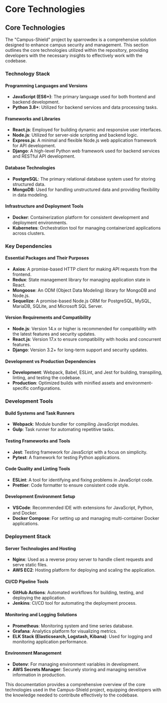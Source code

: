 # Core Technologies

## Core Technologies

The "Campus-Shield" project by sparrowdex is a comprehensive solution designed to enhance campus security and management. This section outlines the core technologies utilized within the repository, providing developers with the necessary insights to effectively work with the codebase.

### Technology Stack

#### Programming Languages and Versions
- **JavaScript (ES6+)**: The primary language used for both frontend and backend development.
- **Python 3.8+**: Utilized for backend services and data processing tasks.

#### Frameworks and Libraries
- **React.js**: Employed for building dynamic and responsive user interfaces.
- **Node.js**: Utilized for server-side scripting and backend logic.
- **Express.js**: A minimal and flexible Node.js web application framework for API development.
- **Django**: A high-level Python web framework used for backend services and RESTful API development.

#### Database Technologies
- **PostgreSQL**: The primary relational database system used for storing structured data.
- **MongoDB**: Used for handling unstructured data and providing flexibility in data modeling.

#### Infrastructure and Deployment Tools
- **Docker**: Containerization platform for consistent development and deployment environments.
- **Kubernetes**: Orchestration tool for managing containerized applications across clusters.

### Key Dependencies

#### Essential Packages and Their Purposes
- **Axios**: A promise-based HTTP client for making API requests from the frontend.
- **Redux**: State management library for managing application state in React.
- **Mongoose**: An ODM (Object Data Modeling) library for MongoDB and Node.js.
- **Sequelize**: A promise-based Node.js ORM for PostgreSQL, MySQL, MariaDB, SQLite, and Microsoft SQL Server.

#### Version Requirements and Compatibility
- **Node.js**: Version 14.x or higher is recommended for compatibility with the latest features and security updates.
- **React.js**: Version 17.x to ensure compatibility with hooks and concurrent features.
- **Django**: Version 3.2+ for long-term support and security updates.

#### Development vs Production Dependencies
- **Development**: Webpack, Babel, ESLint, and Jest for building, transpiling, linting, and testing the codebase.
- **Production**: Optimized builds with minified assets and environment-specific configurations.

### Development Tools

#### Build Systems and Task Runners
- **Webpack**: Module bundler for compiling JavaScript modules.
- **Gulp**: Task runner for automating repetitive tasks.

#### Testing Frameworks and Tools
- **Jest**: Testing framework for JavaScript with a focus on simplicity.
- **Pytest**: A framework for testing Python applications.

#### Code Quality and Linting Tools
- **ESLint**: A tool for identifying and fixing problems in JavaScript code.
- **Prettier**: Code formatter to ensure consistent code style.

#### Development Environment Setup
- **VSCode**: Recommended IDE with extensions for JavaScript, Python, and Docker.
- **Docker Compose**: For setting up and managing multi-container Docker applications.

### Deployment Stack

#### Server Technologies and Hosting
- **Nginx**: Used as a reverse proxy server to handle client requests and serve static files.
- **AWS EC2**: Hosting platform for deploying and scaling the application.

#### CI/CD Pipeline Tools
- **GitHub Actions**: Automated workflows for building, testing, and deploying the application.
- **Jenkins**: CI/CD tool for automating the deployment process.

#### Monitoring and Logging Solutions
- **Prometheus**: Monitoring system and time series database.
- **Grafana**: Analytics platform for visualizing metrics.
- **ELK Stack (Elasticsearch, Logstash, Kibana)**: Used for logging and monitoring application performance.

#### Environment Management
- **Dotenv**: For managing environment variables in development.
- **AWS Secrets Manager**: Securely storing and managing sensitive information in production.

This documentation provides a comprehensive overview of the core technologies used in the Campus-Shield project, equipping developers with the knowledge needed to contribute effectively to the codebase.